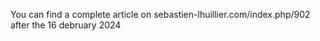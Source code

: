 You can find a complete article on sebastien-lhuillier.com/index.php/902 after the 16 debruary 2024
